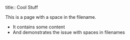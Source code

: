 title:: Cool Stuff

This is a page with a space in the filename.

- It contains some content
- And demonstrates the issue with spaces in filenames